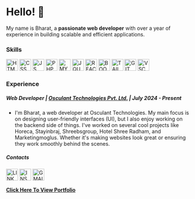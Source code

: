 

# Hello! :wave:

My name is Bharat, a **passionate web developer** with over a year of experience in building scalable and efficient applications.

### Skills

<img src="[https://camo.githubusercontent.com/75ab5b636232fd92b8985580ab14beba71b66da93c3ee31059ae89011a0c3c68/68747470733a2f2f696d672e69636f6e73382e636f6d2f636f6c6f722f3234302f3030303030302f68746d6c2d352e706e67](https://img.icons8.com/color/200/html-5.png)" alt="HTML" width="32" height="32"> <img src="https://camo.githubusercontent.com/c2ae7e98c2fcb10a72e2955efaf601b4c49b91270c77fd725225fd1e4a56ace3/68747470733a2f2f696d672e69636f6e73382e636f6d2f636f6c6f722f3234302f3030303030302f637373332e706e67" alt="CSS" width="32" height="32"> <img src="https://camo.githubusercontent.com/3dab5bb375d7031a79075e40135fae072a49743ac84fc31cc4c05afaf492d76c/68747470733a2f2f696d672e69636f6e73382e636f6d2f636f6c6f722f3234302f3030303030302f6a6176617363726970742e706e67" alt="JS" width="32" height="32"> <img src="https://cdn-icons-png.flaticon.com/512/5968/5968332.png" alt="PHP" width="32" height="32"> <img src="https://img.icons8.com/?size=256&id=UFXRpPFebwa2&format=png" alt="MYSQL" width="32" height="32"> <img src="https://cdn.iconscout.com/icon/free/png-256/free-jquery-3628863-3030003.png?f=webp&w=256" alt="JQUERY" width="32" height="32">  <img src="https://cdn0.iconfinder.com/data/icons/logos-brands-in-colors/128/react_color-512.png" alt="REACT" width="32" height="32"> <img src="https://img.icons8.com/?size=256&id=PndQWK6M1Hjo&format=png" alt="BOOTSTRAP" width="32" height="32"> <img src="https://img.icons8.com/?size=256&id=4PiNHtUJVbLs&format=png" alt="TAILWINDCSS" width="32" height="32"> <img src="https://img.icons8.com/?size=256&id=20906&format=png" alt="GIT" width="32" height="32"> <img src="https://img.icons8.com/?size=256&id=9OGIyU8hrxW5&format=png" alt="VSCODE" width="32" height="32">

### Experience

##### Web Developer | [Osculant Technologies Pvt. Ltd.](https://osculant.in/) | July 2024 - Present

- I'm Bharat, a web developer at Osculant Technologies. My main focus is on designing user-friendly interfaces (UI), but I also enjoy working on the backend side of things. I've worked on several cool projects like Horeca, Stayinbraj, Shreebsgroup, Hotel Shree Radham, and Marketingmoglus. Whether it's making websites look great or ensuring they work smoothly behind the scenes.

##### Contacts

[<img src="https://img.icons8.com/?size=256&id=xuvGCOXi8Wyg&format=png" alt="LINKEDIN" width="32" height="32">](https://www.linkedin.com/in/bharat-s8533/) [<img src="https://img.icons8.com/?size=256&id=Xy10Jcu1L2Su&format=png" alt="INSTAGRAM" width="32" height="32">](https://www.instagram.com/imbharat001/) [<img src="https://img.icons8.com/?size=256&id=P7UIlhbpWzZm&format=png" alt="GMAIL" width="32" height="32">](mailto:bharatsharma853399@gmail.com)

**[Click Here To View Portfolio](https://bharatsharma.vercel.app/)**
